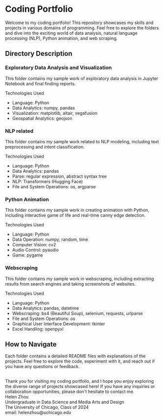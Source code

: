 # Coding Portfolio
Welcome to my coding portfolio! This repository showcases my skills and projects in various domains of programming. Feel free to explore the folders and dive into the exciting world of data analysis, natural language processing (NLP), Python animation, and web scraping.


## Directory Description
### Exploratory Data Analysis and Visualization
This folder contains my sample work of exploratory data analysis in Jupyter Notebook and final finding reports.

Technologies Used
* Language: Python
* Data Analytics: numpy, pandas
* Visualization: matplotlib, altair, vegafusion
* Geospatial Analytics: geojson

### NLP related
This folder contains my sample work related to NLP modeling, including text preprocessing and intent classification.

Technologies Used
* Language: Python
* Data Analytics: pandas
* Parse: regular expression, abstract syntax tree
* NLP: Transformers (Hugging Face)
* File and System Operations: os, argparse

### Python Animation
This folder contains my sample work in creating animation with Python, including interactive game of life and real-time canny edge detection.

Technologies Used
* Language: Python
* Data Operation: numpy, random, time
* Computer Vision: cv2
* Audio Control: pyaudio
* Game: pygame

### Webscraping
This folder contains my sample work in webscraping, including extracting results from search engines and taking screenshots of websites.

Technologies Used
* Language: Python
* Data Analytics: pandas, datetime
* Webscraping: bs4 (Beautiful Soup), selenium, requests, urlparse
* File and System Operations: os
* Graphical User Interface Development: tkinter
* Excel Handling: openpyxl


## How to Navigate
Each folder contains a detailed README files with explanations of the projects. Feel free to explore the code, experiment with it, and reach out if you have any questions or feedback.

<br>
Thank you for visiting my coding portfolio, and I hope you enjoy exploring the diverse range of projects showcased here! If you have any inquiries or collaboration opportunities, please don't hesitate to contact me.

<br>
Helen Zhou<br>
Undergraduate in Data Science and Media Arts and Design<br>
The University of Chicago, Class of 2024<br>
email: helenzhou@uchicago.edu